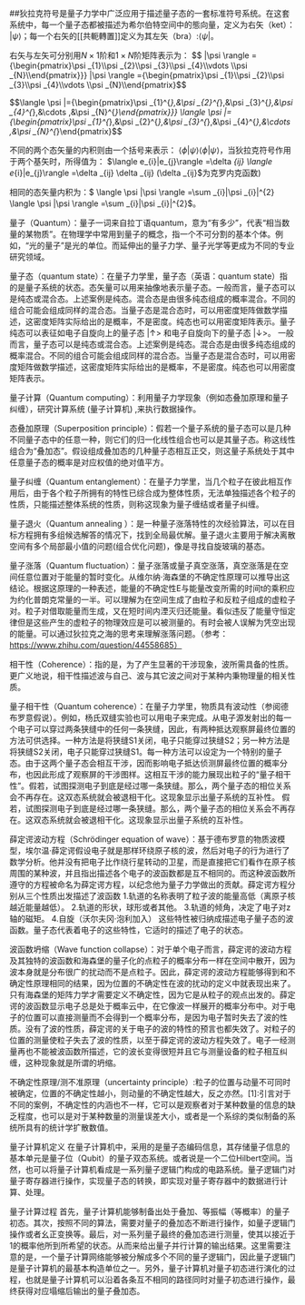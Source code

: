 
##狄拉克符号是量子力学中广泛应用于描述量子态的一套标准符号系统。在这套系统中，每一个量子态都被描述为希尔伯特空间中的態向量，定义为右矢（ket）：
$|\psi\rangle$；每一个右矢的[[共軛轉置]]定义为其左矢（bra）:$\langle\psi|$。

右矢与左矢可分别用$N×1$阶和$1×N$阶矩阵表示为：
$$ |\psi \rangle ={\begin{pmatrix}\psi _{1}\\\psi _{2}\\\psi _{3}\\\psi _{4}\\\vdots \\\psi _{N}\\\end{pmatrix}}} |\psi \rangle ={\begin{pmatrix}\psi _{1}\\\psi _{2}\\\psi _{3}\\\psi _{4}\\\vdots \\\psi _{N}\\\end{pmatrix}$$

$$\langle \psi |={\begin{pmatrix}\psi _{1}^{*},&\psi _{2}^{*},&\psi _{3}^{*},&\psi _{4}^{*},&\cdots ,&\psi _{N}^{*}\end{pmatrix}}} \langle \psi |={\begin{pmatrix}\psi _{1}^{*},&\psi _{2}^{*},&\psi _{3}^{*},&\psi _{4}^{*},&\cdots ,&\psi _{N}^{*}\end{pmatrix}$$

不同的两个态矢量的内积则由一个括号来表示： $\langle \phi |\psi \rangle \langle \phi |\psi \rangle$，当狄拉克符号作用于两个基矢时，所得值为： $\langle e_{i}|e_{j}\rangle =\delta _{ij} \langle e_{i}|e_{j}\rangle =\delta _{ij} \delta _{ij} $($\delta _{ij}$为克罗内克函数)

相同的态矢量内积为：$ \langle \psi |\psi \rangle =\sum _{i}|\psi _{i}|^{2} \langle \psi |\psi \rangle =\sum _{i}|\psi _{i}|^{2}$。



量子（Quantum）：量子一词来自拉丁语quantum，意为“有多少”，代表“相当数量的某物质”。在物理学中常用到量子的概念，指一个不可分割的基本个体。例如，“光的量子”是光的单位。而延伸出的量子力学、量子光学等更成为不同的专业研究领域。

量子态（quantum state）：在量子力学里，量子态（英语：quantum state）指的是量子系统的状态。态矢量可以用来抽像地表示量子态。一般而言，量子态可以是纯态或混合态。上述案例是纯态。混合态是由很多纯态组成的概率混合。不同的组合可能会组成同样的混合态。当量子态是混合态时，可以用密度矩阵做数学描述，这密度矩阵实际给出的是概率，不是密度。纯态也可以用密度矩阵表示。量子纯态可以表征如电子自旋向上的量子态 |↑> 和电子自旋向下的量子态 |↓>。 
一般而言，量子态可以是纯态或混合态。上述案例是纯态。混合态是由很多纯态组成的概率混合。不同的组合可能会组成同样的混合态。当量子态是混合态时，可以用密度矩阵做数学描述，这密度矩阵实际给出的是概率，不是密度。纯态也可以用密度矩阵表示。

量子计算（Quantum computing）：利用量子力学现象（例如态叠加原理和量子纠缠），研究计算系统 (量子计算机) ,来执行数据操作。

态叠加原理（Superposition principle）：假若一个量子系统的量子态可以是几种不同量子态中的任意一种，则它们的归一化线性组合也可以是其量子态。称这线性组合为“叠加态”。假设组成叠加态的几种量子态相互正交，则这量子系统处于其中任意量子态的概率是对应权值的绝对值平方。

量子纠缠（Quantum entanglement）：在量子力学里，当几个粒子在彼此相互作用后，由于各个粒子所拥有的特性已综合成为整体性质，无法单独描述各个粒子的性质，只能描述整体系统的性质，则称这现象为量子缠结或者量子纠缠。

量子退火（Quantum annealing ）：是一种量子涨落特性的次经验算法，可以在目标方程拥有多组候选解答的情况下，找到全局最优解。量子退火主要用于解决离散空间有多个局部最小值的问题(组合优化问题)，像是寻找自旋玻璃的基态。

量子涨落（Quantum fluctuation）：量子涨落或量子真空涨落，真空涨落是在空间任意位置对于能量的暂时变化。从维尔纳·海森堡的不确定性原理可以推导出这结论。根据这原理的一种表述，能量的不确定性E与能量改变所需的时间t的乘积应为约化普朗克常量的一半。可以理解为在空间生成了由粒子和反粒子组成的虚粒子对。粒子对借取能量而生成，又在短时间内湮灭归还能量。看似违反了能量守恒定律但是这些产生的虚粒子的物理效应是可以被测量的。有时会被人误解为凭空出现的能量。可以通过狄拉克之海的思考来理解涨落问题。（参考：https://www.zhihu.com/question/44558685）

相干性（Coherence）：指的是，为了产生显著的干涉现象，波所需具备的性质。更广义地说，相干性描述波与自己、波与其它波之间对于某种内秉物理量的相关性质。

量子相干性（Quantum coherence）：在量子力学里，物质具有波动性（参阅德布罗意假说）。例如，杨氏双缝实验也可以用电子来完成。从电子源发射出的每一个电子可以穿过两条狭缝中的任何一条狭缝，因此，有两种抵达观察屏最终位置的方法可供选择。一种方法是将狭缝S1关闭，电子只能穿过狭缝S2；另一种方法是将狭缝S2关闭，电子只能穿过狭缝S1。每一种方法可以设定为一个特别的量子态。由于这两个量子态会相互干涉，因而影响电子抵达侦测屏最终位置的概率分布，也因此形成了观察屏的干涉图样。这相互干涉的能力展现出粒子的“量子相干性”。假若，试图探测电子到底是经过哪一条狭缝。那么，两个量子态的相位关系会不再存在。这双态系统就会被退相干化。这现象显示出量子系统的互补性。 
假若，试图探测电子到底是经过哪一条狭缝。那么，两个量子态的相位关系会不再存在。这双态系统就会被退相干化。这现象显示出量子系统的互补性。

薛定谔波动方程（Schrödinger equation of wave）：基于德布罗意的物质波模型，埃尔温·薛定谔假设电子就是那样环绕原子核的波，然后对电子的行为进行了数学分析。他并没有把电子比作绕行星转动的卫星，而是直接把它们看作在原子核周围的某种波，并且指出描述各个电子的波函数都是互不相同的。而这种波函数所遵守的方程被命名为薛定谔方程，以纪念他为量子力学做出的贡献。薛定谔方程分别从三个性质出发描述了波函数 
1.轨道的名称表明了粒子波的能量高低（离原子核越近能量越低）。 
2.轨道的形状，球形或者其他。 
3.轨道的倾角，决定了电子对z轴的磁矩。 
4.自旋（沃尔夫冈·泡利加入） 
这些特性被归纳成描述电子量子态的波函数。量子态代表着电子的这些特性，它适时的描述了电子的状态。

波函数坍缩（Wave function collapse）：对于单个电子而言，薛定谔的波动方程及其独特的波函数和海森堡的量子化的点粒子的概率分布一样在空间中散开，因为波本身就是分布很广的扰动而不是点粒子。因此，薛定谔的波动方程能够得到和不确定性原理相同的结果，因为位置的不确定性在波的扰动的定义中就表现出来了。只有海森堡的矩阵力学才需要定义不确定性，因为它是从粒子的观点出发的。薛定谔的波函数显示电子总是处于概率云中，在它像波一样展开的概率分布中。对于电子的位置可以直接测量而不会得到一个概率分布，是因为电子暂时失去了波的性质。没有了波的性质，薛定谔的关于电子的波的特性的预言也都失效了。对粒子的位置的测量使粒子失去了波的性质，以至于薛定谔的波动方程失效了。电子一经测量再也不能被波函数所描述，它的波长变得很短并且它与测量设备的粒子相互纠缠，这种现象就是所谓的坍缩。

不确定性原理/测不准原理（uncertainty principle）:粒子的位置与动量不可同时被确定，位置的不确定性越小，则动量的不确定性越大，反之亦然。[1]:引言对于不同的案例，不确定性的内涵也不一样，它可以是观察者对于某种数量的信息的缺乏程度，也可以是对于某种数量的测量误差大小，或者是一个系综的类似制备的系统所具有的统计学扩散数值。

量子计算机定义
在量子计算机中，采用的是量子态编码信息，其存储量子信息的基本单元是量子位（Qubit）的量子双态系统。或者说是一个二位Hilbert空间。当然，也可以将量子计算机看成是一系列量子逻辑门构成的电路系统。量子逻辑门对量子寄存器进行操作，实现量子态的转换，即实现对量子寄存器中的数据进行计算、处理。

量子计算过程
首先，量子计算机能够制备出处于叠加、等振幅（等概率）的量子初态。其次，按照不同的算法，需要对量子的叠加态不断进行操作，如量子逻辑门操作或者幺正变换等。最后，对一系列量子最终的叠加态进行测量，使其以接近于1的概率他所到所希望的状态。从而来给出量子并行计算的输出结果。这里需要注意的是，一个量子计算网络能够被分解成多个不同的量子逻辑门，因此量子逻辑门是量子计算机的最基本构造单位之一。另外，量子计算机对量子初态进行演化的过程，也就是量子计算机可以沿着各条互不相同的路径同时对量子初态进行操作，最终获得对应塌缩后输出的量子叠加态。 
